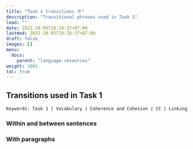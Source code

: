 ```yaml
---
title: "Task 1 transitions 🪧"
description: "Transitional phrases used in Task 1"
lead: ""
date: 2022-10-05T10:28:37+07:00
lastmod: 2022-10-05T10:28:37+07:00
draft: false
images: []
menu:
  docs:
    parent: "language-resources"
weight: 1001
toc: true
---
```


## Transitions used in Task 1

`Keywords: Task 1 | Vocabulary | Coherence and Cohesion | CC | Linking`

### Within and between sentences

### With paragraphs

